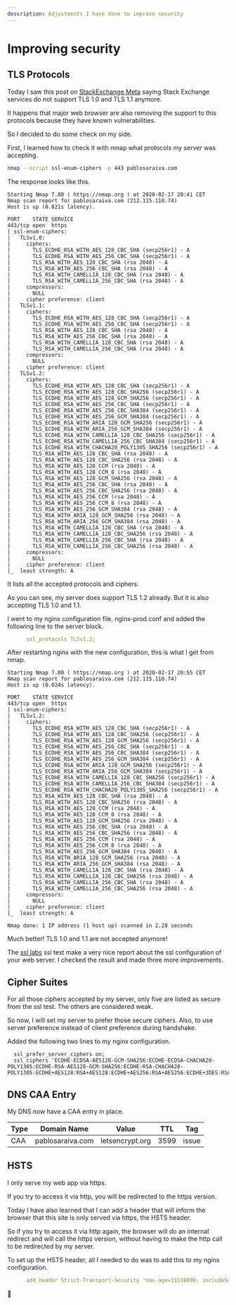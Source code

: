 ```yaml
---
description: Adjustments I have done to improve security 
---
```

# Improving security

## TLS Protocols

Today I saw this post on [StackExchange Meta](https://meta.stackexchange.com/questions/343302/tls-1-0-and-tls-1-1-removal-for-stack-exchange-services?cb=1)
saying Stack Exchange services do not support TLS 1.0 and TLS 1.1 anymore.

It happens that major web browser are also removing the support to this protocols because 
they have known vulnerabilities.

So I decided to do some check on my side.

First, I learned how to check it with nmap what protocols my server was accepting.

``` bash
nmap --script ssl-enum-ciphers -p 443 pablosaraiva.com
```

The response looks like this.

``` text
Starting Nmap 7.80 ( https://nmap.org ) at 2020-02-17 20:41 CET
Nmap scan report for pablosaraiva.com (212.115.110.74)
Host is up (0.021s latency).

PORT    STATE SERVICE
443/tcp open  https
| ssl-enum-ciphers: 
|   TLSv1.0: 
|     ciphers: 
|       TLS_ECDHE_RSA_WITH_AES_128_CBC_SHA (secp256r1) - A
|       TLS_ECDHE_RSA_WITH_AES_256_CBC_SHA (secp256r1) - A
|       TLS_RSA_WITH_AES_128_CBC_SHA (rsa 2048) - A
|       TLS_RSA_WITH_AES_256_CBC_SHA (rsa 2048) - A
|       TLS_RSA_WITH_CAMELLIA_128_CBC_SHA (rsa 2048) - A
|       TLS_RSA_WITH_CAMELLIA_256_CBC_SHA (rsa 2048) - A
|     compressors: 
|       NULL
|     cipher preference: client
|   TLSv1.1: 
|     ciphers: 
|       TLS_ECDHE_RSA_WITH_AES_128_CBC_SHA (secp256r1) - A
|       TLS_ECDHE_RSA_WITH_AES_256_CBC_SHA (secp256r1) - A
|       TLS_RSA_WITH_AES_128_CBC_SHA (rsa 2048) - A
|       TLS_RSA_WITH_AES_256_CBC_SHA (rsa 2048) - A
|       TLS_RSA_WITH_CAMELLIA_128_CBC_SHA (rsa 2048) - A
|       TLS_RSA_WITH_CAMELLIA_256_CBC_SHA (rsa 2048) - A
|     compressors: 
|       NULL
|     cipher preference: client
|   TLSv1.2: 
|     ciphers: 
|       TLS_ECDHE_RSA_WITH_AES_128_CBC_SHA (secp256r1) - A
|       TLS_ECDHE_RSA_WITH_AES_128_CBC_SHA256 (secp256r1) - A
|       TLS_ECDHE_RSA_WITH_AES_128_GCM_SHA256 (secp256r1) - A
|       TLS_ECDHE_RSA_WITH_AES_256_CBC_SHA (secp256r1) - A
|       TLS_ECDHE_RSA_WITH_AES_256_CBC_SHA384 (secp256r1) - A
|       TLS_ECDHE_RSA_WITH_AES_256_GCM_SHA384 (secp256r1) - A
|       TLS_ECDHE_RSA_WITH_ARIA_128_GCM_SHA256 (secp256r1) - A
|       TLS_ECDHE_RSA_WITH_ARIA_256_GCM_SHA384 (secp256r1) - A
|       TLS_ECDHE_RSA_WITH_CAMELLIA_128_CBC_SHA256 (secp256r1) - A
|       TLS_ECDHE_RSA_WITH_CAMELLIA_256_CBC_SHA384 (secp256r1) - A
|       TLS_ECDHE_RSA_WITH_CHACHA20_POLY1305_SHA256 (secp256r1) - A
|       TLS_RSA_WITH_AES_128_CBC_SHA (rsa 2048) - A
|       TLS_RSA_WITH_AES_128_CBC_SHA256 (rsa 2048) - A
|       TLS_RSA_WITH_AES_128_CCM (rsa 2048) - A
|       TLS_RSA_WITH_AES_128_CCM_8 (rsa 2048) - A
|       TLS_RSA_WITH_AES_128_GCM_SHA256 (rsa 2048) - A
|       TLS_RSA_WITH_AES_256_CBC_SHA (rsa 2048) - A
|       TLS_RSA_WITH_AES_256_CBC_SHA256 (rsa 2048) - A
|       TLS_RSA_WITH_AES_256_CCM (rsa 2048) - A
|       TLS_RSA_WITH_AES_256_CCM_8 (rsa 2048) - A
|       TLS_RSA_WITH_AES_256_GCM_SHA384 (rsa 2048) - A
|       TLS_RSA_WITH_ARIA_128_GCM_SHA256 (rsa 2048) - A
|       TLS_RSA_WITH_ARIA_256_GCM_SHA384 (rsa 2048) - A
|       TLS_RSA_WITH_CAMELLIA_128_CBC_SHA (rsa 2048) - A
|       TLS_RSA_WITH_CAMELLIA_128_CBC_SHA256 (rsa 2048) - A
|       TLS_RSA_WITH_CAMELLIA_256_CBC_SHA (rsa 2048) - A
|       TLS_RSA_WITH_CAMELLIA_256_CBC_SHA256 (rsa 2048) - A
|     compressors: 
|       NULL
|     cipher preference: client
|_  least strength: A
```

It lists all the accepted protocols and ciphers.

As you can see, my server does support TLS 1.2 already. But it is also accepting TLS 1.0 and 1.1.

I went to my nginx configuration file, nginx-prod.conf and added the following line 
to the server block.

``` yaml
      ssl_protocols TLSv1.2;
```

After restarting nginx with the new configuration, this is what I get from nmap.

``` text
Starting Nmap 7.80 ( https://nmap.org ) at 2020-02-17 20:55 CET
Nmap scan report for pablosaraiva.com (212.115.110.74)
Host is up (0.024s latency).

PORT    STATE SERVICE
443/tcp open  https
| ssl-enum-ciphers: 
|   TLSv1.2: 
|     ciphers: 
|       TLS_ECDHE_RSA_WITH_AES_128_CBC_SHA (secp256r1) - A
|       TLS_ECDHE_RSA_WITH_AES_128_CBC_SHA256 (secp256r1) - A
|       TLS_ECDHE_RSA_WITH_AES_128_GCM_SHA256 (secp256r1) - A
|       TLS_ECDHE_RSA_WITH_AES_256_CBC_SHA (secp256r1) - A
|       TLS_ECDHE_RSA_WITH_AES_256_CBC_SHA384 (secp256r1) - A
|       TLS_ECDHE_RSA_WITH_AES_256_GCM_SHA384 (secp256r1) - A
|       TLS_ECDHE_RSA_WITH_ARIA_128_GCM_SHA256 (secp256r1) - A
|       TLS_ECDHE_RSA_WITH_ARIA_256_GCM_SHA384 (secp256r1) - A
|       TLS_ECDHE_RSA_WITH_CAMELLIA_128_CBC_SHA256 (secp256r1) - A
|       TLS_ECDHE_RSA_WITH_CAMELLIA_256_CBC_SHA384 (secp256r1) - A
|       TLS_ECDHE_RSA_WITH_CHACHA20_POLY1305_SHA256 (secp256r1) - A
|       TLS_RSA_WITH_AES_128_CBC_SHA (rsa 2048) - A
|       TLS_RSA_WITH_AES_128_CBC_SHA256 (rsa 2048) - A
|       TLS_RSA_WITH_AES_128_CCM (rsa 2048) - A
|       TLS_RSA_WITH_AES_128_CCM_8 (rsa 2048) - A
|       TLS_RSA_WITH_AES_128_GCM_SHA256 (rsa 2048) - A
|       TLS_RSA_WITH_AES_256_CBC_SHA (rsa 2048) - A
|       TLS_RSA_WITH_AES_256_CBC_SHA256 (rsa 2048) - A
|       TLS_RSA_WITH_AES_256_CCM (rsa 2048) - A
|       TLS_RSA_WITH_AES_256_CCM_8 (rsa 2048) - A
|       TLS_RSA_WITH_AES_256_GCM_SHA384 (rsa 2048) - A
|       TLS_RSA_WITH_ARIA_128_GCM_SHA256 (rsa 2048) - A
|       TLS_RSA_WITH_ARIA_256_GCM_SHA384 (rsa 2048) - A
|       TLS_RSA_WITH_CAMELLIA_128_CBC_SHA (rsa 2048) - A
|       TLS_RSA_WITH_CAMELLIA_128_CBC_SHA256 (rsa 2048) - A
|       TLS_RSA_WITH_CAMELLIA_256_CBC_SHA (rsa 2048) - A
|       TLS_RSA_WITH_CAMELLIA_256_CBC_SHA256 (rsa 2048) - A
|     compressors: 
|       NULL
|     cipher preference: client
|_  least strength: A

Nmap done: 1 IP address (1 host up) scanned in 2.28 seconds
```

Much better! TLS 1.0 and 1.1 are not accepted anymore!

The [ssl labs](https://www.ssllabs.com/ssltest) ssl test make a very nice report about the
ssl configuration of your web server. I checked the result and made three more improvements.

## Cipher Suites

For all those ciphers accepted by my server, only five are listed as secure from the ssl test.
The others are considered weak.

So now, I will set my server to prefer those secure ciphers. Also, to use server preference instead
of client preference during handshake. 

Added the following two lines to my nginx configuration.

      ssl_prefer_server_ciphers on;
      ssl_ciphers 'ECDHE-ECDSA-AES128-GCM-SHA256:ECDHE-ECDSA-CHACHA20-POLY1305:ECDHE-RSA-AES128-GCM-SHA256:ECDHE-RSA-CHACHA20-POLY1305:ECDHE+AES128:RSA+AES128:ECDHE+AES256:RSA+AES256:ECDHE+3DES:RSA+3DES';

## DNS CAA Entry

My DNS now have a CAA entry in place.

| Type   | Domain Name      | Value           | TTL  | Tag   |
|--------|------------------|-----------------|------|-------|  
| CAA    | pablosaraiva.com | letsencrypt.org | 3599 | issue |  

## HSTS

I only serve my web app via https.

If you try to access it via http, you will be redirected to the https version.

Today I have also learned that I can add a header that will inform the browser that this
site is only served via https, the HSTS header.

So if you try to access it via http again, the browser will do an internal redirect and will
call the https version, without having to make the http call to be redirected by my server.

To set up the HSTS header, all I needed to do was to add this to my nginx configuration.

``` yaml
      add_header Strict-Transport-Security "max-age=31536000; includeSubDomains" always;
```

:tada: